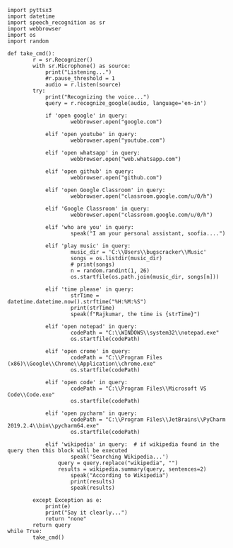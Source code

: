 	import pyttsx3
	import datetime
	import speech_recognition as sr
	import webbrowser
	import os
	import random

	def take_cmd():
    		r = sr.Recognizer()
    		with sr.Microphone() as source:
        		print("Listening...")
        		#r.pause_threshold = 1
        		audio = r.listen(source)
    		try:
        		print("Recognizing the voice...")
        		query = r.recognize_google(audio, language='en-in')
        
        		if 'open google' in query:
            			webbrowser.open("google.com")

        		elif 'open youtube' in query:
            			webbrowser.open("youtube.com")

        		elif 'open whatsapp' in query:
            			webbrowser.open("web.whatsapp.com")

        		elif 'open github' in query:
            			webbrowser.open("github.com")

        		elif 'open Google Classroom' in query:
            			webbrowser.open("classroom.google.com/u/0/h")

        		elif 'Google Classroom' in query:
            			webbrowser.open("classroom.google.com/u/0/h")

       	 		elif 'who are you' in query:
            			speak("I am your personal assistant, soofia....")
        
        		elif 'play music' in query:
            			music_dir = 'C:\\Users\\bugscracker\\Music'
            			songs = os.listdir(music_dir)
            			# print(songs)
            			n = random.randint(1, 26)
            			os.startfile(os.path.join(music_dir, songs[n]))
        
        		elif 'time please' in query:
            			strTime = datetime.datetime.now().strftime("%H:%M:%S")
            			print(strTime)
            			speak(f"Rajkumar, the time is {strTime}")

        		elif 'open notepad' in query:
            			codePath = "C:\\WINDOWS\\system32\\notepad.exe"
            			os.startfile(codePath)

       		 	elif 'open crome' in query:
            			codePath = "C:\\Program Files (x86)\\Google\\Chrome\\Application\\chrome.exe"
            			os.startfile(codePath)

        		elif 'open code' in query:
            			codePath = "C:\\Program Files\\Microsoft VS Code\\Code.exe"
            			os.startfile(codePath)

		        elif 'open pycharm' in query:
            			codePath = "C:\\Program Files\\JetBrains\\PyCharm 2019.2.4\\bin\\pycharm64.exe"
            			os.startfile(codePath)
        
        		elif 'wikipedia' in query:  # if wikipedia found in the query then this block will be executed
            			speak('Searching Wikipedia...')
           	 		query = query.replace("wikipedia", "")
           			results = wikipedia.summary(query, sentences=2)
            			speak("According to Wikipedia")
            			print(results)
            			speak(results)

    		except Exception as e:
        		print(e)
        		print("Say it clearly...")
        		return "none"
    		return query
	while True:
    		take_cmd()
